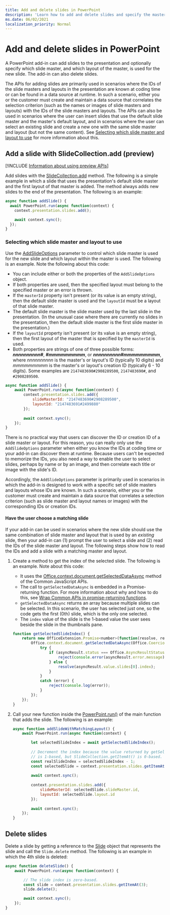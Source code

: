 ```yaml
---
title: Add and delete slides in PowerPoint
description: 'Learn how to add and delete slides and specify the master and layout of new slides.'
ms.date: 06/02/2021
localization_priority: Normal
---
```


# Add and delete slides in PowerPoint

A PowerPoint add-in can add slides to the presentation and optionally specify which slide master, and which layout of the master, is used for the new slide. The add-in can also delete slides.

The APIs for adding slides are primarily used in scenarios where the IDs of the slide masters and layouts in the presentation are known at coding time or can be found in a data source at runtime. In such a scenario, either you or the customer must create and maintain a data source that correlates the selection criterion (such as the names or images of slide masters and layouts) with the IDs of the slide masters and layouts. The APIs can also be used in scenarios where the user can insert slides that use the default slide master and the master's default layout, and in scenarios where the user can select an existing slide and create a new one with the same slide master and layout (but not the same content). See [Selecting which slide master and layout to use](#selecting-which-slide-master-and-layout-to-use) for more information about this.

## Add a slide with SlideCollection.add (preview)

[!INCLUDE [Information about using preview APIs](../../includes/using-preview-apis-host.md)]

Add slides with the [SlideCollection.add](/javascript/api/powerpoint/powerpoint.slidecollection#add_options_) method. The following is a simple example in which a slide that uses the presentation's default slide master and the first layout of that master is added. The method always adds new slides to the end of the presentation. The following is an example:

```javascript
async function addSlide() {
  await PowerPoint.run(async function(context) {
    context.presentation.slides.add();

    await context.sync();
  });
}
```

### Selecting which slide master and layout to use

Use the [AddSlideOptions](/javascript/api/powerpoint/powerpoint.addslideoptions) parameter to control which slide master is used for the new slide and which layout within the master is used. The following is an example. Note the following about this code:

- You can include either or both the properties of the `AddSlideOptions` object.
- If both properties are used, then the specified layout must belong to the specified master or an error is thrown.
- If the `masterId` property isn't present (or its value is an empty string), then the default slide master is used and the `layoutId` must be a layout of that slide master.
- The default slide master is the slide master used by the last slide in the presentation. (In the unusual case where there are currently no slides in the presentation, then the default slide master is the first slide master in the presentation.)
- If the `layoutId` property isn't present (or its value is an empty string), then the first layout of the master that is specified by the `masterId` is used.
- Both properties are strings of one of three possible forms: ***nnnnnnnnnn*#**, **#*mmmmmmmmm***, or ***nnnnnnnnnn*#*mmmmmmmmm***, where *nnnnnnnnnn* is the master's or layout's ID (typically 10 digits) and *mmmmmmmmm* is the master's or layout's creation ID (typically 6 - 10 digits). Some examples are `2147483690#2908289500`, `2147483690#`, and `#2908289500`.

```javascript
async function addSlide() {
    await PowerPoint.run(async function(context) {
        context.presentation.slides.add({
            slideMasterId: "2147483690#2908289500",
            layoutId: "2147483691#2499880"
        });
    
        await context.sync();
    });
}
```

There is no practical way that users can discover the ID or creation ID of a slide master or layout. For this reason, you can really only use the `AddSlideOptions` parameter when either you know the IDs at coding time or your add-in can discover them at runtime. Because users can't be expected to memorize the IDs, you also need a way to enable the user to select slides, perhaps by name or by an image, and then correlate each title or image with the slide's ID.

Accordingly, the `AddSlideOptions` parameter is primarily used in scenarios in which the add-in is designed to work with a specific set of slide masters and layouts whose IDs are known. In such a scenario, either you or the customer must create and maintain a data source that correlates a selection criterion (such as slide master and layout names or images) with the corresponding IDs or creation IDs.

#### Have the user choose a matching slide

If your add-in can be used in scenarios where the new slide should use the same combination of slide master and layout that is used by an *existing* slide, then your add-in can (1) prompt the user to select a slide and (2) read the IDs of the slide master and layout. The following steps show how to read the IDs and add a slide with a matching master and layout.

1. Create a method to get the index of the selected slide. The following is an example. Note about this code:

    - It uses the [Office.context.document.getSelectedDataAsync](/javascript/api/office/office.document#getSelectedDataAsync_coercionType__callback_) method of the Common JavaScript APIs.
    - The call to `getSelectedDataAsync` is embedded in a Promise-returning function. For more information about why and how to do this, see [Wrap Common APIs in promise-returning functions](../develop/asynchronous-programming-in-office-add-ins.md#wrap-common-apis-in-promise-returning-functions).
    - `getSelectedDataAsync` returns an array because multiple slides can be selected. In this scenario, the user has selected just one, so the code gets the first (0th) slide, which is the only one selected.
    - The `index` value of the slide is the 1-based value the user sees beside the slide in the thumbnails pane.

    ```javascript
    function getSelectedSlideIndex() {
        return new OfficeExtension.Promise<number>(function(resolve, reject) {
            Office.context.document.getSelectedDataAsync(Office.CoercionType.SlideRange, function(asyncResult) {
                try {
                    if (asyncResult.status === Office.AsyncResultStatus.Failed) {
                        reject(console.error(asyncResult.error.message));
                    } else {
                        resolve(asyncResult.value.slides[0].index);
                    }
                } 
                catch (error) {
                    reject(console.log(error));
                }
            });
        });
    }
    ```

2. Call your new function inside the [PowerPoint.run()](/javascript/api/powerpoint#PowerPoint_run_batch_) of the main function that adds the slide. The following is an example:

    ```javascript
    async function addSlideWithMatchingLayout() {
        await PowerPoint.run(async function(context) {
    
            let selectedSlideIndex = await getSelectedSlideIndex();
        
            // Decrement the index because the value returned by getSelectedSlideIndex()
            // is 1-based, but SlideCollection.getItemAt() is 0-based.
            const realSlideIndex = selectedSlideIndex - 1;
            const selectedSlide = context.presentation.slides.getItemAt(realSlideIndex).load("slideMaster/id, layout/id");
        
            await context.sync();
        
            context.presentation.slides.add({
                slideMasterId: selectedSlide.slideMaster.id,
                layoutId: selectedSlide.layout.id
            });
        
            await context.sync();
        });
    }
    ```

## Delete slides

Delete a slide by getting a reference to the [Slide](/javascript/api/powerpoint/powerpoint.slide) object that represents the slide and call the `Slide.delete` method. The following is an example in which the 4th slide is deleted:

```javascript
async function deleteSlide() {
    await PowerPoint.run(async function(context) {

        // The slide index is zero-based. 
        const slide = context.presentation.slides.getItemAt(3);
        slide.delete();

        await context.sync();
    });
}
```
